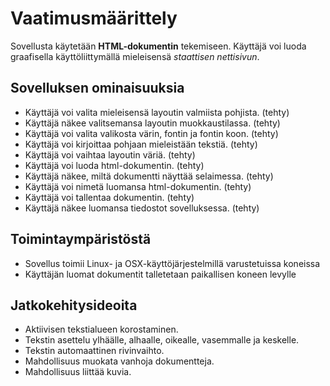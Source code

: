 # Vaatimusmäärittely

Sovellusta käytetään **HTML-dokumentin** tekemiseen. Käyttäjä voi luoda graafisella käyttöliittymällä mieleisensä _staattisen nettisivun_.

## Sovelluksen ominaisuuksia

- Käyttäjä voi valita mieleisensä layoutin valmiista pohjista. (tehty)
- Käyttäjä näkee valitsemansa layoutin muokkaustilassa. (tehty)
- Käyttäjä voi valita valikosta värin, fontin ja fontin koon. (tehty)
- Käyttäjä voi kirjoittaa pohjaan mieleistään tekstiä. (tehty)
- Käyttäjä voi vaihtaa layoutin väriä. (tehty)
- Käyttäjä voi luoda html-dokumentin. (tehty)
- Käyttäjä näkee, miltä dokumentti näyttää selaimessa. (tehty)
- Käyttäjä voi nimetä luomansa html-dokumentin. (tehty)
- Käyttäjä voi tallentaa dokumentin. (tehty)
- Käyttäjä näkee luomansa tiedostot sovelluksessa. (tehty)

## Toimintaympäristöstä

- Sovellus toimii Linux- ja OSX-käyttöjärjestelmillä varustetuissa koneissa
- Käyttäjän luomat dokumentit talletetaan paikallisen koneen levylle

## Jatkokehitysideoita

- Aktiivisen tekstialueen korostaminen.
- Tekstin asettelu ylhäälle, alhaalle, oikealle, vasemmalle ja keskelle.
- Tekstin automaattinen rivinvaihto.
- Mahdollisuus muokata vanhoja dokumentteja.
- Mahdollisuus liittää kuvia.
